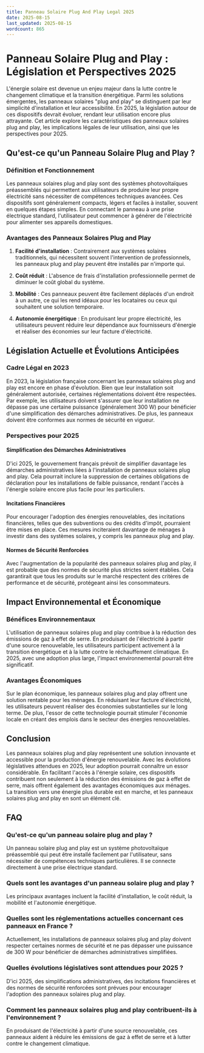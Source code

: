 ```yaml
---
title: Panneau Solaire Plug And Play Legal 2025
date: 2025-08-15
last_updated: 2025-08-15
wordcount: 865
---
```


# Panneau Solaire Plug and Play : Législation et Perspectives 2025

L'énergie solaire est devenue un enjeu majeur dans la lutte contre le changement climatique et la transition énergétique. Parmi les solutions émergentes, les panneaux solaires "plug and play" se distinguent par leur simplicité d'installation et leur accessibilité. En 2025, la législation autour de ces dispositifs devrait évoluer, rendant leur utilisation encore plus attrayante. Cet article explore les caractéristiques des panneaux solaires plug and play, les implications légales de leur utilisation, ainsi que les perspectives pour 2025.

## Qu'est-ce qu'un Panneau Solaire Plug and Play ?

### Définition et Fonctionnement

Les panneaux solaires plug and play sont des systèmes photovoltaïques préassemblés qui permettent aux utilisateurs de produire leur propre électricité sans nécessiter de compétences techniques avancées. Ces dispositifs sont généralement compacts, légers et faciles à installer, souvent en quelques étapes simples. En connectant le panneau à une prise électrique standard, l'utilisateur peut commencer à générer de l'électricité pour alimenter ses appareils domestiques.

### Avantages des Panneaux Solaires Plug and Play

1. **Facilité d'installation** : Contrairement aux systèmes solaires traditionnels, qui nécessitent souvent l'intervention de professionnels, les panneaux plug and play peuvent être installés par n'importe qui.
   
2. **Coût réduit** : L'absence de frais d'installation professionnelle permet de diminuer le coût global du système.

3. **Mobilité** : Ces panneaux peuvent être facilement déplacés d'un endroit à un autre, ce qui les rend idéaux pour les locataires ou ceux qui souhaitent une solution temporaire.

4. **Autonomie énergétique** : En produisant leur propre électricité, les utilisateurs peuvent réduire leur dépendance aux fournisseurs d'énergie et réaliser des économies sur leur facture d'électricité.

## Législation Actuelle et Évolutions Anticipées

### Cadre Légal en 2023

En 2023, la législation française concernant les panneaux solaires plug and play est encore en phase d'évolution. Bien que leur installation soit généralement autorisée, certaines réglementations doivent être respectées. Par exemple, les utilisateurs doivent s'assurer que leur installation ne dépasse pas une certaine puissance (généralement 300 W) pour bénéficier d'une simplification des démarches administratives. De plus, les panneaux doivent être conformes aux normes de sécurité en vigueur.

### Perspectives pour 2025

#### Simplification des Démarches Administratives

D'ici 2025, le gouvernement français prévoit de simplifier davantage les démarches administratives liées à l'installation de panneaux solaires plug and play. Cela pourrait inclure la suppression de certaines obligations de déclaration pour les installations de faible puissance, rendant l'accès à l'énergie solaire encore plus facile pour les particuliers.

#### Incitations Financières

Pour encourager l'adoption des énergies renouvelables, des incitations financières, telles que des subventions ou des crédits d'impôt, pourraient être mises en place. Ces mesures inciteraient davantage de ménages à investir dans des systèmes solaires, y compris les panneaux plug and play.

#### Normes de Sécurité Renforcées

Avec l'augmentation de la popularité des panneaux solaires plug and play, il est probable que des normes de sécurité plus strictes soient établies. Cela garantirait que tous les produits sur le marché respectent des critères de performance et de sécurité, protégeant ainsi les consommateurs.

## Impact Environnemental et Économique

### Bénéfices Environnementaux

L'utilisation de panneaux solaires plug and play contribue à la réduction des émissions de gaz à effet de serre. En produisant de l'électricité à partir d'une source renouvelable, les utilisateurs participent activement à la transition énergétique et à la lutte contre le réchauffement climatique. En 2025, avec une adoption plus large, l'impact environnemental pourrait être significatif.

### Avantages Économiques

Sur le plan économique, les panneaux solaires plug and play offrent une solution rentable pour les ménages. En réduisant leur facture d'électricité, les utilisateurs peuvent réaliser des économies substantielles sur le long terme. De plus, l'essor de cette technologie pourrait stimuler l'économie locale en créant des emplois dans le secteur des énergies renouvelables.

## Conclusion

Les panneaux solaires plug and play représentent une solution innovante et accessible pour la production d'énergie renouvelable. Avec les évolutions législatives attendues en 2025, leur adoption pourrait connaître un essor considérable. En facilitant l'accès à l'énergie solaire, ces dispositifs contribuent non seulement à la réduction des émissions de gaz à effet de serre, mais offrent également des avantages économiques aux ménages. La transition vers une énergie plus durable est en marche, et les panneaux solaires plug and play en sont un élément clé.

## FAQ

### Qu'est-ce qu'un panneau solaire plug and play ?

Un panneau solaire plug and play est un système photovoltaïque préassemblé qui peut être installé facilement par l'utilisateur, sans nécessiter de compétences techniques particulières. Il se connecte directement à une prise électrique standard.

### Quels sont les avantages d'un panneau solaire plug and play ?

Les principaux avantages incluent la facilité d'installation, le coût réduit, la mobilité et l'autonomie énergétique.

### Quelles sont les réglementations actuelles concernant ces panneaux en France ?

Actuellement, les installations de panneaux solaires plug and play doivent respecter certaines normes de sécurité et ne pas dépasser une puissance de 300 W pour bénéficier de démarches administratives simplifiées.

### Quelles évolutions législatives sont attendues pour 2025 ?

D'ici 2025, des simplifications administratives, des incitations financières et des normes de sécurité renforcées sont prévues pour encourager l'adoption des panneaux solaires plug and play.

### Comment les panneaux solaires plug and play contribuent-ils à l'environnement ?

En produisant de l'électricité à partir d'une source renouvelable, ces panneaux aident à réduire les émissions de gaz à effet de serre et à lutter contre le changement climatique.